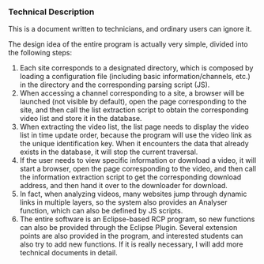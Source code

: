 ### Technical Description

This is a document written to technicians, and ordinary users can ignore it.

The design idea of ​​the entire program is actually very simple, divided into the following steps:

1. Each site corresponds to a designated directory, which is composed by loading a configuration file (including basic information/channels, etc.) in the directory and the corresponding parsing script (JS).
2. When accessing a channel corresponding to a site, a browser will be launched (not visible by default), open the page corresponding to the site, and then call the list extraction script to obtain the corresponding video list and store it in the database.
3. When extracting the video list, the list page needs to display the video list in time update order, because the program will use the video link as the unique identification key. When it encounters the data that already exists in the database, it will stop the current traversal.
4. If the user needs to view specific information or download a video, it will start a browser, open the page corresponding to the video, and then call the information extraction script to get the corresponding download address, and then hand it over to the downloader for download.
5. In fact, when analyzing videos, many websites jump through dynamic links in multiple layers, so the system also provides an Analyser function, which can also be defined by JS scripts.
6. The entire software is an Eclipse-based RCP program, so new functions can also be provided through the Eclipse Plugin. Several extension points are also provided in the program, and interested students can also try to add new functions. If it is really necessary, I will add more technical documents in detail.